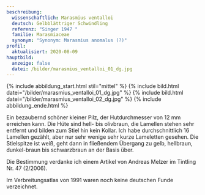 ```yaml
---
beschreibung:
  wissenschaftlich: Marasmius ventalloi
  deutsch: Gelbblättriger Schwindling
  referenz: "Singer 1947 "
  familie: Marasmiaceae
  synonym: "Synonym: Marasmius anomalus (?)"
profil:
  aktualisiert: 2020-08-09
hauptbild:
  anzeige: false
  datei: /bilder/marasmius_ventalloi_01_dg.jpg
---
```

{% include abbildung_start.html stil="mittel" %}
{% include bild.html datei="/bilder/marasmius_ventalloi_01_dg.jpg" %}
{% include bild.html datei="/bilder/marasmius_ventalloi_02_dg.jpg" %}
{% include abbildung_ende.html %}

Ein bezaubernd schöner kleiner Pilz, der Hutdurchmesser von 12 mm erreichen kann. Die Hüte sind hell- bis olivbraun, die Lamellen stehen sehr entfernt und bilden zum Stiel hin kein Kollar. Ich habe durchschnittlich 16 Lamellen gezählt, aber nur sehr wenige sehr kurze Lameletten gesehen. Die Stielspitze ist weiß, geht dann in fließendem Übergang zu gelb, hellbraun, dunkel-braun bis schwarzbraun an der Basis über.

Die Bestimmung verdanke ich einem Artikel von Andreas Melzer im Tintling Nr. 47 (2/2006).

Im Verbreitungsatlas von 1991 waren noch keine deutschen Funde verzeichnet.